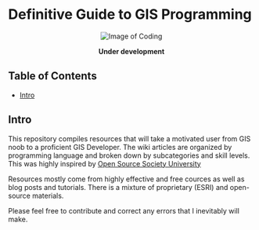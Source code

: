 # Definitive Guide to GIS Programming
<p align="center">
  <img src="https://gisgeography.com/wp-content/uploads/2016/03/gis-programming-in-python-678x322.png" alt="Image of Coding">
</p>

<p align="center">
  <strong>Under development</strong>
</p>

## Table of Contents
- [Intro](#intro)

## Intro
This repository compiles resources that will take a motivated user from GIS noob to a proficient GIS Developer. The wiki articles are organized by programming language and broken down by subcategories and skill levels. This was highly inspired by [Open Source Society University](https://github.com/ossu/computer-science#introduction-to-computer-science)

Resources mostly come from highly effective and free cources as well as blog posts and tutorials. There is a mixture of proprietary (ESRI) and open-source materials.

Please feel free to contribute and correct any errors that I inevitably will make.
